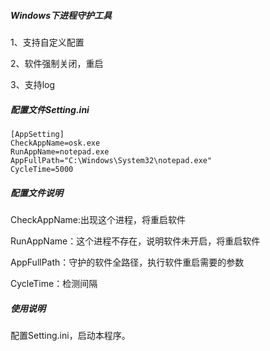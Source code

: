 

##### Windows下进程守护工具

1、支持自定义配置

2、软件强制关闭，重启

3、支持log

##### 配置文件Setting.ini

```
[AppSetting]
CheckAppName=osk.exe
RunAppName=notepad.exe
AppFullPath="C:\Windows\System32\notepad.exe"
CycleTime=5000
```

##### 配置文件说明

CheckAppName:出现这个进程，将重启软件

RunAppName：这个进程不存在，说明软件未开启，将重启软件

AppFullPath：守护的软件全路径，执行软件重启需要的参数

CycleTime：检测间隔


##### 使用说明

配置Setting.ini，启动本程序。

